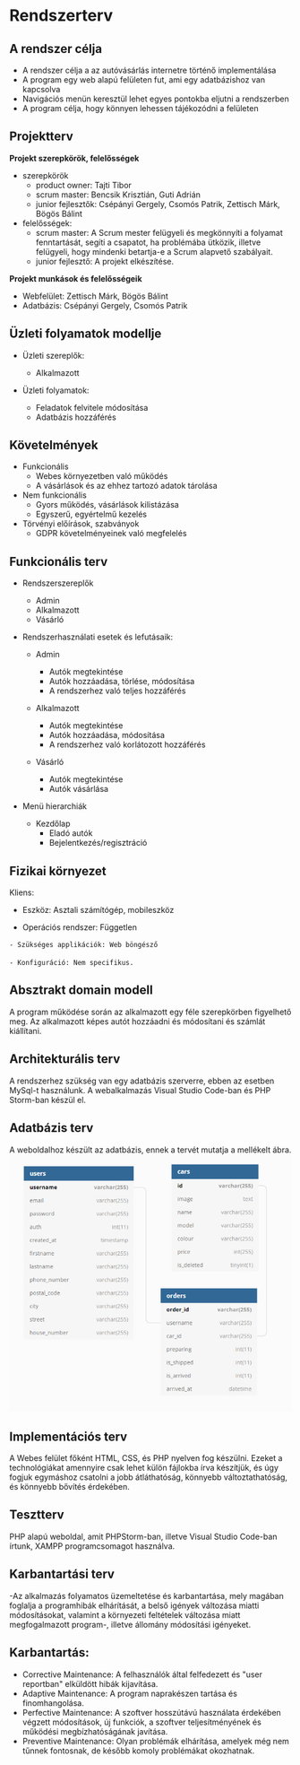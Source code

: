 # Rendszerterv

## A rendszer célja
- A rendszer célja a az autóvásárlás internetre történő implementálása
- A program egy web alapú felületen fut, ami egy adatbázishoz van kapcsolva
- Navigációs menün keresztül lehet egyes pontokba eljutni a rendszerben
- A program célja, hogy könnyen lehessen tájékozódni a felületen

## Projektterv
**Projekt szerepkörök, felelősségek**

-   szerepkörök
    -  product owner: Tajti Tibor
    -  scrum master: Bencsik Krisztián, Guti Adrián
    -  junior fejlesztők: Csépányi Gergely, Csomós Patrik, Zettisch Márk, Bögös Bálint
-   felelősségek:
    -   scrum master: A Scrum mester felügyeli és megkönnyíti a folyamat fenntartását, segíti a csapatot, ha problémába ütközik, illetve felügyeli, hogy mindenki betartja-e a Scrum alapvető szabályait.
    -   junior fejlesztő: A projekt elkészítése.

**Projekt munkások és felelősségeik**

-   Webfelület: Zettisch Márk, Bögös Bálint
-   Adatbázis: Csépányi Gergely, Csomós Patrik

## Üzleti folyamatok modellje
- Üzleti szereplők:
  - Alkalmazott
  
- Üzleti folyamatok:
  - Feladatok felvitele módosítása
  - Adatbázis hozzáférés

## Követelmények
 - Funkcionális
    - Webes környezetben való működés
    - A vásárlások és az ehhez tartozó adatok tárolása
 - Nem funkcionális
    - Gyors működés, vásárlások kilistázása
    - Egyszerű, egyértelmű kezelés
 - Törvényi előírások, szabványok
    - GDPR követelményeinek való megfelelés

## Funkcionális terv
- Rendszerszereplők
  - Admin
  - Alkalmazott
  - Vásárló
  
- Rendszerhasználati esetek és lefutásaik:
  - Admin
    * Autók megtekintése
    * Autók hozzáadása, törlése, módosítása
    * A rendszerhez való teljes hozzáférés

  - Alkalmazott
    * Autók megtekintése
    * Autók hozzáadása, módosítása
    * A rendszerhez való korlátozott hozzáférés

  - Vásárló
    * Autók megtekintése
    * Autók vásárlása

- Menü hierarchiák
  - Kezdőlap
    * Eladó autók
    * Bejelentkezés/regisztráció

## Fizikai környezet
Kliens:
   - Eszköz: Asztali számítógép, mobileszköz

  -  Operációs rendszer: Független

    - Szükséges applikációk: Web böngésző

    - Konfiguráció: Nem specifikus.

## Absztrakt domain modell
A program működése során az alkalmazott egy féle szerepkörben figyelhető meg. Az alkalmazott képes autót hozzáadni és módosítani és számlát kiállítani.

## Architekturális terv
A rendszerhez szükség van egy adatbázis szerverre, ebben az esetben MySql-t használunk. A webalkalmazás Visual Studio Code-ban és PHP Storm-ban készül el.

## Adatbázis terv
A weboldalhoz készült az adatbázis, ennek a tervét mutatja a mellékelt ábra.
![Adatbázis terv](https://github.com/csgery/SzelveszAuto/blob/main/Dokument%C3%A1ci%C3%B3/adatb%C3%A1zis_terv.jpg)

## Implementációs terv
A Webes felület főként HTML, CSS, és PHP nyelven fog készülni. Ezeket a technológiákat amennyire csak lehet külön fájlokba írva készítjük, és úgy fogjuk egymáshoz csatolni a jobb átláthatóság, könnyebb változtathatóság, és könnyebb bővítés érdekében.

## Tesztterv
PHP alapú weboldal, amit PHPStorm-ban, illetve Visual Studio Code-ban írtunk, XAMPP programcsomagot használva.

## Karbantartási terv
-Az alkalmazás folyamatos üzemeltetése és karbantartása, mely
magában foglalja a programhibák elhárítását, a belső igények változása miatti
módosításokat, valamint a környezeti feltételek változása miatt
megfogalmazott program-, illetve állomány módosítási igényeket.

## Karbantartás:
- Corrective Maintenance: A felhasználók által felfedezett és "user reportban"
elküldött hibák kijavítása.
- Adaptive Maintenance: A program naprakészen tartása és finomhangolása.
- Perfective Maintenance: A szoftver hosszútávú használata érdekében végzett
módosítások, új funkciók, a szoftver teljesítményének és működési
megbízhatóságának javítása.
- Preventive Maintenance: Olyan problémák elhárítása, amelyek még nem
tűnnek fontosnak, de később komoly problémákat okozhatnak.

